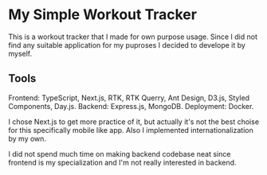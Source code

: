 # My Simple Workout Tracker
This is a workout tracker that I made for own purpose usage. Since I did not find any suitable application for my puproses I decided to develope it by myself.

## Tools
Frontend: TypeScript, Next.js, RTK, RTK Querry, Ant Design, D3.js, Styled Components, Day.js.
Backend: Express.js, MongoDB.
Deployment: Docker.

I chose Next.js to get more practice of it, but actually it's not the best choise for this specifically mobile like app.
Also I implemented internationalization by my own.

I did not spend much time on making backend codebase neat since frontend is my specialization and I'm not really interested in backend.
